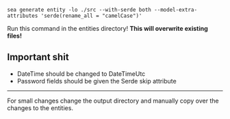 `sea generate entity -lo ./src --with-serde both --model-extra-attributes 'serde(rename_all = "camelCase")'`

Run this command in the entities directory!
**This will overwrite existing files!**

## Important shit
- DateTime should be changed to DateTimeUtc
- Password fields should be given the Serde skip attribute

---
For small changes change the output directory and manually copy over the changes to the entities.